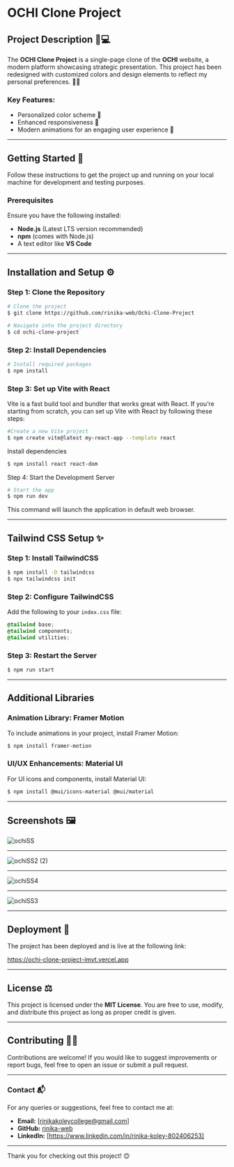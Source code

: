 # OCHI Clone Project


## Project Description 🎨💻

The **OCHI Clone Project** is a single-page clone of the **OCHI** website, a modern platform showcasing strategic presentation. This project has been redesigned with customized colors and design elements to reflect my personal preferences. 🌈✨

### Key Features:
- Personalized color scheme 🎨
- Enhanced responsiveness 📱
- Modern animations for an engaging user experience 🎥

---

## Getting Started 🚀

Follow these instructions to get the project up and running on your local machine for development and testing purposes.

### Prerequisites

Ensure you have the following installed:
- **Node.js** (Latest LTS version recommended)
- **npm** (comes with Node.js)
- A text editor like **VS Code**

---

## Installation and Setup ⚙️

### Step 1: Clone the Repository

```bash
# Clone the project
$ git clone https://github.com/rinika-web/Ochi-Clone-Project

# Navigate into the project directory
$ cd ochi-clone-project
```

### Step 2: Install Dependencies

```bash
# Install required packages
$ npm install
```
### Step 3: Set up Vite with React 

Vite is a fast build tool and bundler that works great with React. If you’re starting from scratch, you can set up Vite with React by following these steps:

```bash
#Create a new Vite project
$ npm create vite@latest my-react-app --template react
```
Install dependencies

```bash
$ npm install react react-dom
```

Step 4: Start the Development Server

```bash
# Start the app
$ npm run dev

```

This command will launch the application in default web browser.

---

## Tailwind CSS Setup ✨

### Step 1: Install TailwindCSS

```bash
$ npm install -D tailwindcss
$ npx tailwindcss init
```

### Step 2: Configure TailwindCSS

Add the following to your `index.css` file:

```css
@tailwind base;
@tailwind components;
@tailwind utilities;
```

### Step 3: Restart the Server

```bash
$ npm run start
```

---

## Additional Libraries

### Animation Library: Framer Motion

To include animations in your project, install Framer Motion:

```bash
$ npm install framer-motion
```

### UI/UX Enhancements: Material UI

For UI icons and components, install Material UI:

```bash
$ npm install @mui/icons-material @mui/material
```

---

## Screenshots 🖼️


![ochiSS](https://github.com/user-attachments/assets/3c967e97-bf55-4ebe-aad8-0db866f7d4b8)

---

![ochiSS2 (2)](https://github.com/user-attachments/assets/88030542-051b-438b-838f-489d4384a2d2)

---

![ochiSS4](https://github.com/user-attachments/assets/be306ffa-21ce-4833-a5c5-7e7b45963a77)

---

![ochiSS3](https://github.com/user-attachments/assets/76e29e1d-baf2-4dde-aaca-b0f36d713509)

---

## Deployment 🚀

The project has been deployed and is live at the following link:

https://ochi-clone-project-imvt.vercel.app

---

## License ⚖️

This project is licensed under the **MIT License**. You are free to use, modify, and distribute this project as long as proper credit is given.

---

## Contributing 🤝💡

Contributions are welcome! If you would like to suggest improvements or report bugs, feel free to open an issue or submit a pull request.

---

### Contact 📬

For any queries or suggestions, feel free to contact me at:

- **Email:** [rinikakoleycollege@gmail.com]
- **GitHub:** [rinika-web](https://github.com/rinika-web)
- **LinkedIn:** [https://www.linkedin.com/in/rinika-koley-802406253]

---

Thank you for checking out this project! 😊

